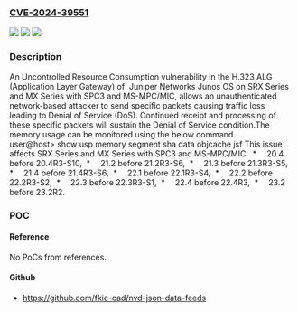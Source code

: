 ### [CVE-2024-39551](https://cve.mitre.org/cgi-bin/cvename.cgi?name=CVE-2024-39551)
![](https://img.shields.io/static/v1?label=Product&message=Junos%20OS&color=blue)
![](https://img.shields.io/static/v1?label=Version&message=20.4%3C%2020.4R3-S10%20&color=brighgreen)
![](https://img.shields.io/static/v1?label=Vulnerability&message=CWE-400%3A%20Uncontrolled%20Resource%20Consumption&color=brighgreen)

### Description

An Uncontrolled Resource Consumption vulnerability in the H.323 ALG (Application Layer Gateway) of  Juniper Networks Junos OS on SRX Series and MX Series with SPC3 and MS-MPC/MIC, allows an unauthenticated network-based attacker to send specific packets causing traffic loss leading to Denial of Service (DoS). Continued receipt and processing of these specific packets will sustain the Denial of Service condition.The memory usage can be monitored using the below command.  user@host> show usp memory segment sha data objcache jsf This issue affects SRX Series and MX Series with SPC3 and MS-MPC/MIC:   *   20.4 before 20.4R3-S10,   *   21.2 before 21.2R3-S6,   *   21.3 before 21.3R3-S5,   *   21.4 before 21.4R3-S6,   *   22.1 before 22.1R3-S4,   *   22.2 before 22.2R3-S2,   *   22.3 before 22.3R3-S1,   *   22.4 before 22.4R3,   *   23.2 before 23.2R2.

### POC

#### Reference
No PoCs from references.

#### Github
- https://github.com/fkie-cad/nvd-json-data-feeds

